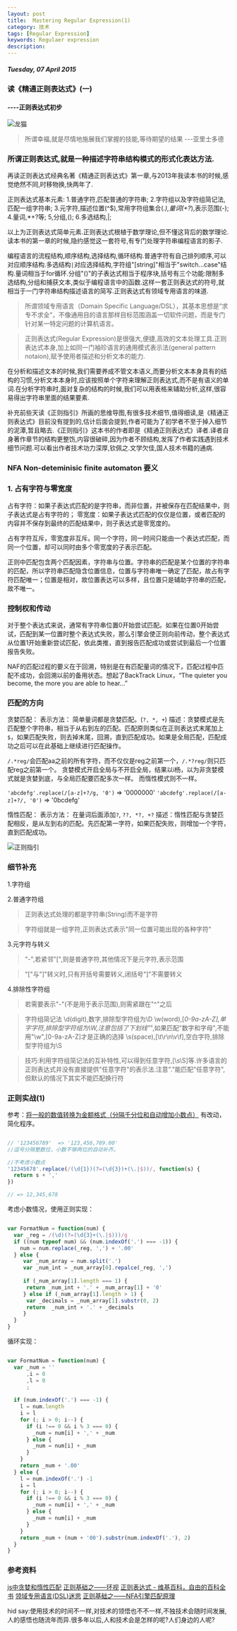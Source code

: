 ```yaml
---
layout: post
title:  Mastering Regular Expression(1)
category: 技术
tags: [Regular Expression]
keywords: Regulaer expression 
description: 
---
```


##### Tuesday, 07 April 2015

### 读《精通正则表达式》(一)

#### ----正则表达式初步

![龙猫](/../../assets/img/tech/2015/longmao.jpg)

> 所谓幸福,就是尽情地施展我们掌握的技能,等待期望的结果
---亚里士多德


### 所谓正则表达式,就是一种描述字符串结构模式的形式化表达方法.

再读正则表达式经典名著《精通正则表达式》第一章,与2013年我读本书的时候,感觉绝然不同,时移物换,快两年了.

正则表达式基本元素:
1.普通字符,匹配普通的字符串;
2.字符组以及字符组简记法,匹配一组字符串;
3.元字符,描述位置(^$),常用字符组集合(*.),量词(+?*),表示范围(-);
4.量词,*+?等;
5,分组,();
6.多选结构,|;

以上为正则表达式简单元素.正则表达式根植于数学理论,但不懂这背后的数学理论.读本书的第一章的时候,隐约感觉这一套符号,有专门处理字符串编程语言的影子.

编程语言的流程结构,顺序结构,选择结构,循环结构.普通字符有自己排列顺序,可以对应顺序结构.多选结构`|`对应选择结构,字符组"[string]"相当于"switch...case"结构.量词相当于for循环.分组"()"的子表达式相当于程序块,括号有三个功能:限制多选结构,分组和捕获文本,类似于编程语言中的函数.这样一套正则表达式的符号,就相当于一门字符串结构描述语言的简写.正则表达式有领域专用语言的味道.

> 所谓领域专用语言（Domain Specific Language/DSL），其基本思想是“求专不求全”，不像通用目的语言那样目标范围涵盖一切软件问题，而是专门针对某一特定问题的计算机语言。

> 正则表达式(Regular Expression)是很强大,便捷,高效的文本处理工具.正则表达式本身,加上如同一门袖珍语言的通用模式表示法(general pattern notaion),赋予使用者描述和分析文本的能力.

在分析和描述文本的时候,我们需要养成不管文本语义,而要分析文本本身具有的结构的习惯,分析文本本身时,应该按照单个字符来理解正则表达式,而不是有语义的单词.在分析字符串时,面对复杂的结构的时候,我们可以用表格来辅助分析,这样,很容易得出字符串里面的结果要素.

补充前些天读《正则指引》所画的思维导图,有很多技术细节,值得细读,是《精通正则表达式》目前没有提到的,估计后面会提到,作者可能为了初学者不至于掉入细节的泥潭,暂且略去.《正则指引》这本书的作者即是《精通正则表达式》译者.译者自身著作章节的结构更整饬,内容很破碎,因为作者不顾结构,发挥了作者实践遇到技术细节问题.可以看出作者技术功力深厚,钦佩之.文学欠佳,国人技术书籍的通病.

### NFA Non-deteminisic finite automaton 要义

### 1. 占有字符与零宽度
占有字符：如果子表达式匹配的是字符串，而非位置，并被保存在匹配结果中，则子表达式是占有字符的；
零宽度：如果子表达式匹配的仅仅是位置，或者匹配的内容并不保存到最终的匹配结果中，则子表达式是零宽度的。

占有字符互斥，零宽度非互斥。同一个字符，同一时间只能由一个表达式匹配，而同一个位置，却可以同时由多个零宽度的子表示匹配。

正则中匹配包含两个匹配因素，字符串与位置。字符串的匹配是某个位置的字符串的匹配，所以字符串匹配隐含位置信息，位置与字符串唯一确定了匹配，故占有字符匹配唯一；位置是相对，故位置表达可以多样，且位置只是辅助字符串的匹配，故不唯一。

### 控制权和传动
对于整个表达式来说，通常有字符串位置0开始尝试匹配。如果在位置0开始尝试，匹配到某一位置时整个表达式失败，那么引擎会使正则向前传动，整个表达式从位置1开始重新尝试匹配，依此类推，直到报告匹配成功或尝试到最后一个位置报告失败。

NAF的匹配过程的要义在于回溯，特别是在有匹配量词的情况下，匹配过程中匹配不成功，会回溯以前的备用状态。想起了BackTrack Linux，“The quieter you become, the more you are able to hear...”

### 匹配的方向

贪婪匹配：
表示方法： 简单量词都是贪婪匹配。(`?, *, +`)
描述：贪婪模式是先匹配整个字符串，相当于从右到左的匹配。匹配原则类似在正则表达式末尾加上`$`，如果匹配失败，则去掉末尾，回溯，直到匹配成功。如果是全局匹配，匹配成功之后可以在此基础上继续进行匹配操作。

`/.*reg/`会匹配aa之前的所有字符，而不仅仅是reg之前第一个，`/.*?reg/`则只匹配reg之前第一个。
贪婪模式开启全局与不开启全局，结果以i杨，以为非贪婪模式就是贪婪到底，与全局匹配要匹配多次一样。
而惰性模式则不一样。

`'abcdefg'.replace(/[a-z]+?/g, '0')` => '0000000'
`'abcdefg'.replace(/[a-z]+?/, '0')` => '0bcdefg'

惰性匹配：
表示方法： 在量词后面添加`?`, `??, *?, +?`
描述：惰性匹配与贪婪匹配相反，是从左到右的匹配。先匹配第一字符，如果匹配失败，则增加一个字符，直到匹配成功。


![正则指引](/../../assets/img/tech/2015/RegularExpression_0.png)

### 细节补充

1.字符组

2.普通字符组

> 正则表达式处理的都是字符串(String)而不是字符

> 字符组就是一组字符,正则表达式表示"同一位置可能出现的各种字符"

3.元字符与转义

> "-",若紧邻"[",则是普通字符,其他情况下是元字符,表示范围

> "["与"]"转义时,只有开括号需要转义,闭括号"]"不需要转义

4.排除性字符组

> 若需要表示"-"(不是用于表示范围),则需紧跟在"^"之后

> 字符组简记法
> \d(digit),数字,排除型字符组为\D
> \w(word),[_0-9a-zA-Z],单字字符,排除型字符组为\W,注意包括了下划线"_",如果匹配"数字和字母",不能用"\w",[0-9a-zA-Z]才是正确的选择
> \s(space),[\t\r\n\v\f],空白字符,排除型字符组为\S

> 技巧:利用字符组简记法的互补特性,可以得到任意字符,[\s\S]等.许多语言的正则表达式并没有直接提供"任意字符"的表示法.注意"."能匹配"任意字符",但默认的情况下其实不能匹配换行符

### 正则实战(1)

参考：[将一般的数值转换为金额格式（分隔千分位和自动增加小数点）](http://www.cnblogs.com/mofish/p/3188203.html)
有改动，简化程序。

````javascript

// '123456789'  => '123,456,789.00'
//逗号分隔整数位，小数不够两位的自动补齐。

//不考虑小数点
'12345678'.replace(/(\d{1})(?=(\d{3})+(\.|$))/, function(s) {
  return s + ','
})

// => 12,345,678
````

考虑小数情况，使用正则实现：

````javascript

var FormatNum = function(num) {
  var _reg = /(\d)(?=(\d{3}+(\.|$)))/g
  if ((num typeof num) && (num.indexOf('.') === -1)) {
    num = num.replace(_reg, ',') + '.00'
  } else {
     var _num_array = num.split('.')
     var _num_int = _num_array[0].repalce(_reg, ',')
     
     if (_num_array[1].length === 1) {
      return _num_int + '.' + _num_array[1] + '0'
     } else if (_num_array[1].length > 1) {
      var _decimals = _num_array[1].substr(0, 2)
      return  _num_int + '.' + _decimals
     }
  }
}

````

循环实现：

````javascript

var FormatNum = function(num) {
  var _num = ''
      ,i = 0
      ,l = 0
      ;
  
  if (num.indexOf('.') === -1) {
    l = num.length
    i = l
    for (; i > 0; i--) {
      if (i !== 0 && i % 3 === 0) {
        _num = num[i] + ',' + _num
      } else {
        _num = num[i] + _num
      }
    }
    return _num + '.00'
  } else {
    l = num.indexOf('.') -1
    i = l
    for (; i > 0; i--) {
      if (i !== 0 && i % 3 === 0) {
        _num = num[i] + ',' + _num
      } else {
        _num = num[i] + _num
      }
    }
    return _num + (num + '00').substr(num.indexOf('.'), 2)
  }
} 

````


### 参考资料

[js中贪婪和惰性匹配](http://www.cnblogs.com/zera/archive/2013/01/14/2860121.html)
[正则基础之——环视](http://blog.csdn.net/lxcnn/article/details/4304754)
[正则表达式 - 维基百科，自由的百科全书](http://zh.wikipedia.org/wiki/%E6%AD%A3%E5%88%99%E8%A1%A8%E8%BE%BE%E5%BC%8F)
[领域专用语言(DSL)迷思](http://www.infoq.com/cn/articles/dsl-discussion)
[正则基础之——NFA引擎匹配原理](http://blog.csdn.net/lxcnn/article/details/4304651)

hid say:使用技术的时间不一样,对技术的领悟也不不一样,不独技术会随时间发展,人的感悟也随流年而异.很多年以后,人和技术会是怎样的呢?人们身边的人呢?


